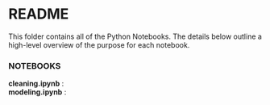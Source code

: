 # README
This folder contains all of the Python Notebooks. The details below outline a high-level overview of the purpose for each notebook.

### NOTEBOOKS
**cleaning.ipynb** : </br> 
**modeling.ipynb** : </br>

